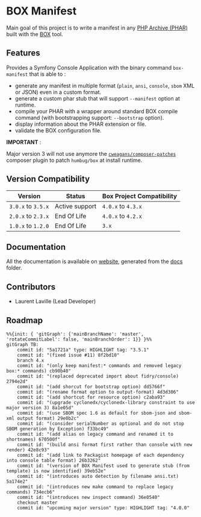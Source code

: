 <!-- markdownlint-disable MD013 MD033 -->
# BOX Manifest

Main goal of this project is to write a manifest in any [PHP Archive (PHAR)](https://www.php.net/phar)
built with the [BOX](https://github.com/box-project/box) tool.

## Features

Provides a Symfony Console Application with the binary command `box-manifest` that is able to :

- generate any manifest in multiple format (`plain`, `ansi`, `console`, `sbom` XML or JSON) even in a custom format.
- generate a custom phar stub that will support `--manifest` option at runtime.
- compile your PHAR with a wrapper around standard BOX compile command (with bootstrapping support: `--bootstrap` option).
- display information about the PHAR extension or file.
- validate the BOX configuration file.

**IMPORTANT** :

Major version 3 will not use anymore the [`cweagans/composer-patches`](https://github.com/cweagans/composer-patches)
composer plugin to patch `humbug/box` at install runtime.

## Version Compatibility

| Version            | Status             | Box Project Compatibility |
|--------------------|--------------------|---------------------------|
| `3.0.x` to `3.5.x` | Active support     | `4.0.x` to `4.3.x`        |
| `2.0.x` to `2.3.x` | End Of Life        | `4.0.x` to `4.2.x`        |
| `1.0.x` to `1.2.0` | End Of Life        | `3.x`                     |

## Documentation

All the documentation is available on [website](https://llaville.github.io/box-manifest/3.x),
generated from the [docs](https://github.com/llaville/box-manifest/tree/master/docs) folder.

## Contributors

- Laurent Laville (Lead Developer)

## Roadmap

```mermaid
%%{init: { 'gitGraph': {'mainBranchName': 'master', 'rotateCommitLabel': false, 'mainBranchOrder': 1}} }%%
gitGraph TB:
    commit id: "5a1721a" type: HIGHLIGHT tag: "3.5.1"
    commit id: "(fixed issue #11) 8f2bd10"
    branch 4.x
    commit id: "(only keep manifest:* commands and removed legacy box:* commands) cb90b40"
    commit id: "(replaced deprecated import about fidry/console) 2794e2d"
    commit id: "(add shorcut for bootstrap option) dd5766f"
    commit id: "(rename format option to output-format) 4d3d306"
    commit id: "(add shortcut for resource option) c2aba93"
    commit id: "(upgrade cyclonedx/cyclonedx-library constraint to use major version 3) 8a1e05d"
    commit id: "(use SBOM spec 1.6 as default for sbom-json and sbom-xml output format) 29e0b2c"
    commit id: "(consider serialNumber as optional and do not stop SBOM generation by Exception) f33bc49"
    commit id: "(add alias on legacy command and renamed it to shortnames) 670500f"
    commit id: "(build ansi format first rather than console with new render) 42e8c93"
    commit id: "(add link to Packagist homepage of each dependency into console table format) 26b3262"
    commit id: "(version of BOX Manifest used to generate stub (from template) is now identified) 39eb52e"
    commit id: "(introduces auto detection by filename ansi.txt) 5a174e2"
    commit id: "(introduces new make command to replace legacy commands) 734ecb6"
    commit id: "(introduces new inspect command) 36e0540"
    checkout master
    commit id: "upcoming major version" type: HIGHLIGHT tag: "4.0.0"
```
